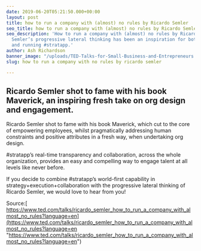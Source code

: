 ```yaml
---
date: 2019-06-20T05:21:50.000+00:00
layout: post
title: how to run a company with (almost) no rules by Ricardo Semler
seo_title: how to run a company with (almost) no rules by Ricardo Semler
seo_description: 'How to run a company with (almost) no rules by Ricardo Semler. Ricardo
  Semler’s progressive lateral thinking has been an inspiration for both creating
  and running #stratapp.'
author: Ash Richardson
banner_image: "/uploads/TED-Talks-for-Small-Business-and-Entrepreneurs.jpg"
slug: how to run a company with no rules by ricardo semler

---
```

## Ricardo Semler shot to fame with his book Maverick, an inspiring fresh take on org design and engagement.

Ricardo Semler shot to fame with his book Maverick, which cut to the core of empowering employees, whilst pragmatically addressing human constraints and positive attributes in a fresh way, when undertaking org design.

\#stratapp’s real-time transparency and collaboration, across the whole organization, provides an easy and compelling way to engage talent at all levels like never before.

If you decide to combine #stratapp’s world-first capability in strategy+execution+collaboration with the progressive lateral thinking of Ricardo Semler, we would love to hear from you!

Source:[ https://www.ted.com/talks/ricardo_semler_how_to_run_a_company_with_almost_no_rules?language=en](https://www.ted.com/talks/ricardo_semler_how_to_run_a_company_with_almost_no_rules?language=en "https://www.ted.com/talks/ricardo_semler_how_to_run_a_company_with_almost_no_rules?language=en")